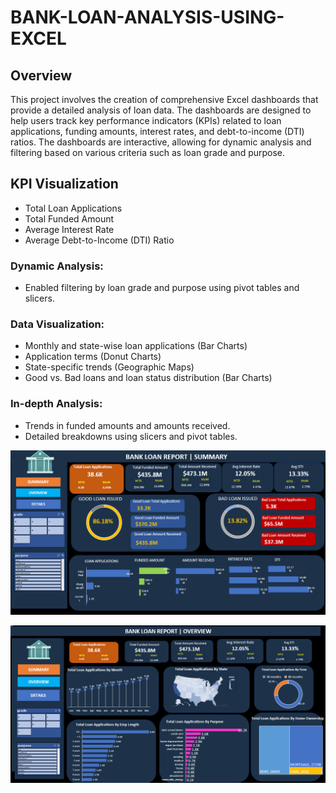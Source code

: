 # BANK-LOAN-ANALYSIS-USING-EXCEL

## Overview
This project involves the creation of comprehensive Excel dashboards that provide a detailed analysis of loan data. The dashboards are designed to help users track key performance indicators (KPIs) related to loan applications, funding amounts, interest rates, and debt-to-income (DTI) ratios. The dashboards are interactive, allowing for dynamic analysis and filtering based on various criteria such as loan grade and purpose.

## KPI Visualization

- Total Loan Applications
- Total Funded Amount
- Average Interest Rate
- Average Debt-to-Income (DTI) Ratio
 

### Dynamic Analysis:
- Enabled filtering by loan grade and purpose using pivot tables and slicers.
### Data Visualization:
- Monthly and state-wise loan applications (Bar Charts)
- Application terms (Donut Charts)
- State-specific trends (Geographic Maps)
- Good vs. Bad loans and loan status distribution (Bar Charts)
### In-depth Analysis:
- Trends in funded amounts and amounts received.
- Detailed breakdowns using slicers and pivot tables.


![alttext](https://github.com/Srikar29M/BANK-LOAN-ANALYSIS-USING-EXCEL/blob/main/Bank%20loan%20summary%20dashboard.png?raw=true)

![alttext](https://github.com/Srikar29M/BANK-LOAN-ANALYSIS-USING-EXCEL/blob/main/bank%20loan%20overview%20dashboard.png?raw=true)
